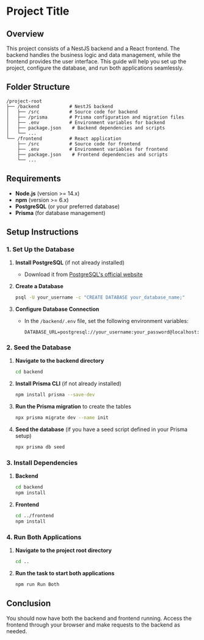 # Project Title

## Overview

This project consists of a NestJS backend and a React frontend. The backend handles the business logic and data management, while the frontend provides the user interface. This guide will help you set up the project, configure the database, and run both applications seamlessly.

## Folder Structure

```
/project-root
├── /backend           # NestJS backend
│   ├── /src           # Source code for backend
│   ├── /prisma        # Prisma configuration and migration files
│   ├── .env           # Environment variables for backend
│   ├── package.json    # Backend dependencies and scripts
│   └── ...
└── /frontend          # React application
    ├── /src           # Source code for frontend
    ├── .env           # Environment variables for frontend
    ├── package.json    # Frontend dependencies and scripts
    └── ...
```

## Requirements

* **Node.js** (version >= 14.x)
* **npm** (version >= 6.x)
* **PostgreSQL** (or your preferred database)
* **Prisma** (for database management)

## Setup Instructions

### 1. Set Up the Database

1. **Install PostgreSQL** (if not already installed)
   * Download it from [PostgreSQL's official website](https://www.postgresql.org/download/)

2. **Create a Database**
   ```bash
   psql -U your_username -c "CREATE DATABASE your_database_name;"
   ```

3. **Configure Database Connection**
   * In the `/backend/.env` file, set the following environment variables:
     ```env
     DATABASE_URL=postgresql://your_username:your_password@localhost:5432/your_database_name
     ```

### 2. Seed the Database

1. **Navigate to the backend directory**
   ```bash
   cd backend
   ```

2. **Install Prisma CLI** (if not already installed)
   ```bash
   npm install prisma --save-dev
   ```

3. **Run the Prisma migration** to create the tables
   ```bash
   npx prisma migrate dev --name init
   ```

4. **Seed the database** (if you have a seed script defined in your Prisma setup)
   ```bash
   npx prisma db seed
   ```

### 3. Install Dependencies

1. **Backend**
   ```bash
   cd backend
   npm install
   ```

2. **Frontend**
   ```bash
   cd ../frontend
   npm install
   ```

### 4. Run Both Applications

1. **Navigate to the project root directory**
   ```bash
   cd ..
   ```

2. **Run the task to start both applications**
   ```bash
   npm run Run Both
   ```

## Conclusion

You should now have both the backend and frontend running. Access the frontend through your browser and make requests to the backend as needed.